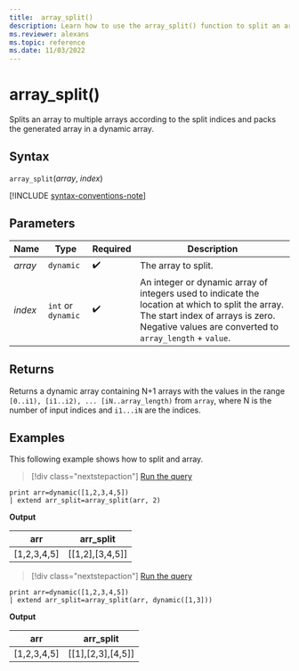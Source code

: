 ```yaml
---
title:  array_split()
description: Learn how to use the array_split() function to split an array into multiple arrays.
ms.reviewer: alexans
ms.topic: reference
ms.date: 11/03/2022
---
```

# array_split()

Splits an array to multiple arrays according to the split indices and packs the generated array in a dynamic array.

## Syntax

`array_split`(*array*, *index*)

[!INCLUDE [syntax-conventions-note](../includes/syntax-conventions-note.md)]

## Parameters

| Name | Type | Required | Description |
|--|--|--|--|
| *array*| `dynamic` |  :heavy_check_mark: | The array to split.|
| *index* | `int` or `dynamic` |  :heavy_check_mark:| An integer or dynamic array of integers used to indicate the location at which to split the array. The start index of arrays is zero. Negative values are converted to `array_length` + `value`.|

## Returns

Returns a dynamic array containing N+1 arrays with the values in the range `[0..i1), [i1..i2), ... [iN..array_length)` from `array`, where N is the number of input indices and `i1...iN` are the indices.

## Examples

This following example shows how to split and array.

> [!div class="nextstepaction"]
> <a href="https://dataexplorer.azure.com/?query=H4sIAAAAAAAAAysoyswrUUgsKrJNqcxLzM1M1og21DHSMdYx0TGN1VTgqlFIrShJzUsBKYkvLsjJLLEFshIrIWwNIFtHwUgTAB7YikBGAAAA" target="_blank">Run the query</a>

```kusto
print arr=dynamic([1,2,3,4,5]) 
| extend arr_split=array_split(arr, 2)
```

**Output**

|arr|arr_split|
|---|---|
|[1,2,3,4,5]|[[1,2],[3,4,5]]|

> [!div class="nextstepaction"]
> <a href="https://dataexplorer.azure.com/?query=H4sIAAAAAAAAAysoyswrUUgsKrJNqcxLzM1M1og21DHSMdYx0TGN1VTgqlFIrShJzUsBKYkvLsjJLLEFshIrIWwNIFtHAUmncaymJgD5vl9PUwAAAA==" target="_blank">Run the query</a>

```kusto
print arr=dynamic([1,2,3,4,5]) 
| extend arr_split=array_split(arr, dynamic([1,3]))
```

**Output**

|arr|arr_split|
|---|---|
|[1,2,3,4,5]|[[1],[2,3],[4,5]]|

